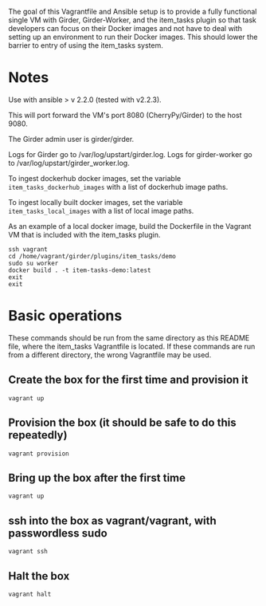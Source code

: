 The goal of this Vagrantfile and Ansible setup is to provide a fully
functional single VM with Girder, Girder-Worker, and the item_tasks plugin
so that task developers can focus on their Docker images and not have to
deal with setting up an environment to run their Docker images.  This
should lower the barrier to entry of using the item_tasks system.

# Notes

Use with ansible > v 2.2.0 (tested with v2.2.3).

This will port forward the VM's port 8080 (CherryPy/Girder) to the host 9080.

The Girder admin user is girder/girder.

Logs for Girder go to /var/log/upstart/girder.log.
Logs for girder-worker go to /var/log/upstart/girder_worker.log.

To ingest dockerhub docker images, set the variable `item_tasks_dockerhub_images` with
a list of dockerhub image paths.

To ingest locally built docker images, set the variable `item_tasks_local_images` with
a list of local image paths.

As an example of a local docker image, build the Dockerfile in the Vagrant VM
that is included with the item_tasks plugin.

```
ssh vagrant
cd /home/vagrant/girder/plugins/item_tasks/demo
sudo su worker
docker build . -t item-tasks-demo:latest
exit
exit
```
 
# Basic operations

These commands should be run from the same directory as this README file,
where the item_tasks Vagrantfile is located.  If these commands are run
from a different directory, the wrong Vagrantfile may be used.

## Create the box for the first time and provision it

`vagrant up`

## Provision the box (it should be safe to do this repeatedly)

`vagrant provision`

## Bring up the box after the first time

`vagrant up`

## ssh into the box as vagrant/vagrant, with passwordless sudo

`vagrant ssh`

## Halt the box

`vagrant halt`

